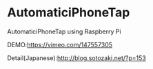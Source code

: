 # AutomaticiPhoneTap
AutomaticiPhoneTap using Raspberry Pi

DEMO:https://vimeo.com/147557305

Detail(Japanese):http://blog.sotozaki.net/?p=153
